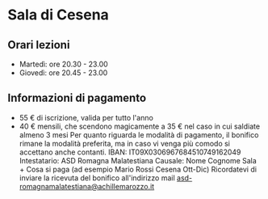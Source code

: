 # Sala di Cesena

## Orari lezioni
- Martedì: ore 20.30 - 23.00
- Giovedì: ore 20.45 - 23.00

## Informazioni di pagamento
- 55 € di iscrizione, valida per tutto l'anno
- 40 € mensili, che scendono magicamente a 35 € nel caso in cui saldiate almeno 3 mesi
Per quanto riguarda le modalità di pagamento, il bonifico rimane la modalità preferita, ma in caso vi venga più comodo si accettano anche contanti.
IBAN: IT09X0306967684510749162049
Intestatario: ASD Romagna Malatestiana
Causale: Nome Cognome Sala + Cosa si paga (ad esempio Mario Rossi Cesena Ott-Dic)
Ricordatevi di inviare la ricevuta del bonifico all'indirizzo mail asd-romagnamalatestiana@achillemarozzo.it